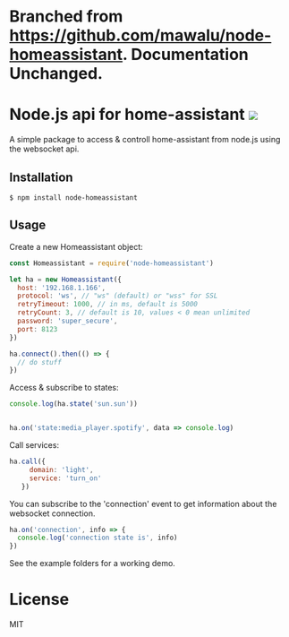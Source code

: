 # Branched from https://github.com/mawalu/node-homeassistant. Documentation Unchanged.

# Node.js api for home-assistant [![](https://img.shields.io/npm/v/node-homeassistant.svg)](https://www.npmjs.com/package/node-homeassistant)

A simple package to access & controll home-assistant from node.js using the websocket api.

## Installation

```
$ npm install node-homeassistant
```

## Usage

Create a new Homeassistant object:

```javascript
const Homeassistant = require('node-homeassistant')

let ha = new Homeassistant({
  host: '192.168.1.166',
  protocol: 'ws', // "ws" (default) or "wss" for SSL
  retryTimeout: 1000, // in ms, default is 5000
  retryCount: 3, // default is 10, values < 0 mean unlimited
  password: 'super_secure',
  port: 8123
})

ha.connect().then(() => {
  // do stuff
})
```

Access & subscribe to states:

```javascript
console.log(ha.state('sun.sun'))


ha.on('state:media_player.spotify', data => console.log)
```

Call services:

```javascript
ha.call({
     domain: 'light',
     service: 'turn_on'
   })
```

You can subscribe to the 'connection' event to get information about the websocket connection.

```javascript
ha.on('connection', info => {
  console.log('connection state is', info)
})
```

See the example folders for a working demo.

# License

MIT
